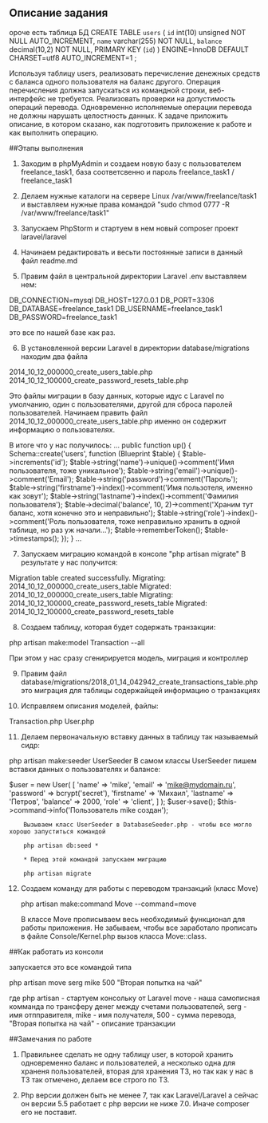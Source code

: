 ## Описание задания

ороче есть таблица БД
CREATE TABLE `users` (
`id` int(10) unsigned NOT NULL AUTO_INCREMENT,
`name` varchar(255) NOT NULL,
`balance` decimal(10,2) NOT NULL,
PRIMARY KEY (`id`)
) ENGINE=InnoDB DEFAULT CHARSET=utf8 AUTO_INCREMENT=1 ;

Используя таблицу users, реализовать перечисление денежных средств с баланса одного
пользователя на баланс другого. 
Операция перечисления должна запускаться из командной
строки, веб-интерфейс не требуется. 
Реализовать проверки на допустимость операций
перевода. Одновременно исполняемые операции перевода не должны нарушать
целостность данных.
К задаче приложить описание, в котором сказано, как подготовить приложение к работе и
как выполнить операцию.

##Этапы выполнения 

1. Заходим в phpMyAdmin и создаем новую базу с пользователем freelance_task1, база соответсвенно и пароль freelance_task1 / freelance_task1 

2. Делаем нужные каталоги на сервере Linux /var/www/freelance/task1 и выставляем нужные права командой "sudo chmod 0777 -R /var/www/freelance/task1" 

3. Запускаем PhpStorm и стартуем в нем новый composer проект laravel/laravel 

4. Начинаем редактировать и весьти постоянные записи в данный файл readme.md

5. Правим файл в центральной директории Laravel .env выставляем нем: 

DB_CONNECTION=mysql
DB_HOST=127.0.0.1
DB_PORT=3306
DB_DATABASE=freelance_task1
DB_USERNAME=freelance_task1
DB_PASSWORD=freelance_task1

это все по нашей базе как раз. 

6. В установленной версии Laravel в директории database/migrations находим два файла 

2014_10_12_000000_create_users_table.php
2014_10_12_100000_create_password_resets_table.php

Это файлы миграции в базу данных, которые идус с Laravel по умолчанию, один с пользователями, другой для сброса паролей пользователей. Начинаем править файл 2014_10_12_000000_create_users_table.php именно он содержит информацию о пользователях.

В итоге что у нас получилось: 
...
public function up()
    {
        Schema::create('users', function (Blueprint $table) {
            $table->increments('id');
            $table->string('name')->unique()->comment('Имя пользователя, тоже уникальное');
            $table->string('email')->unique()->comment('Email');
            $table->string('password')->comment('Пароль');
            $table->string('firstname')->index()->comment('Имя пользотеля, именно как зовут');
            $table->string('lastname')->index()->comment('Фамилия пользователя');
            $table->decimal('balance', 10, 2)->comment('Храним тут баланс, хотя конечно это и неправильно');
            $table->string('role')->index()->comment('Роль пользователя, тоже неправильно хранить в одной таблице, но раз уж начали...');
            $table->rememberToken();
            $table->timestamps();
        });
    }
    ...
     
7. Запускаем миграцию командой в консоле "php artisan migrate"
В результате у нас получится: 

Migration table created successfully.
Migrating: 2014_10_12_000000_create_users_table
Migrated:  2014_10_12_000000_create_users_table
Migrating: 2014_10_12_100000_create_password_resets_table
Migrated:  2014_10_12_100000_create_password_resets_table

8. Создаем таблицу, которая будет содержать транзакции: 

php artisan make:model Transaction --all

При этом у нас сразу сгенирируется модель, миграция и контроллер 

9. Правим файл database/migrations/2018_01_14_042942_create_transactions_table.php
это миграция для таблицы содержайщей информацию о транзакциях 

10. Исправляем описания моделей, файлы: 

Transaction.php
User.php

11. Делаем первоначальную вставку данных в таблицу так называемый сидр: 

php artisan make:seeder UserSeeder 
В самом классы UserSeeder пишем вставки данных о пользователях и балансе: 

$user = new User(
            [
                'name'  => 'mike',
                'email'     => 'mike@mydomain.ru',
                'password'  => bcrypt('secret'),
                'firstname' => 'Михаил',
                'lastname'  => 'Петров',
                'balance'   => 2000,
                'role'      => 'client',
            ]
        );
        $user->save();
        $this->command->info('Пользователь mike создан');
        
        Вызываем класс UserSeeder в DatabaseSeeder.php - чтобы все могло хорошо запуститься командой 
        
        php artisan db:seed * 
        
        * Перед этой командой запускаем миграцию
        
        php artisan migrate 
        
 12. Создаем команду для работы с переводом транзакций (класс Move) 
 
       php artisan make:command Move --command=move
       
       В классе Move прописываем весь необходимый функционал для работы приложения. 
       Не забываем, чтобы все заработало прописать в файле Console/Kernel.php вызов класса Move::class.

##Как работать из консоли

запускается это все командой типа 

php artisan move serg mike 500 "Вторая попытка на чай"

где php artisan - стартуем кoнсольку от Laravel 
move - наша самописная комманда по трансферу денег между счетами пользователей,
serg - имя отпправителя,
mike - имя получателя,
500 - сумма перевода,
"Вторая попытка на чай" - описание транзакции

##Замечания по работе

1. Правильнее сделать не одну таблицу user, в которой хранить одновременно баланс и пользователей, а несколько одна для храненя пользователей, вторая для хранения ТЗ, но так как у нас в ТЗ так отмечено, делаем все строго по ТЗ. 

2. Php версии должен быть не менее 7, так как Laravel/Laravel а сейчас он версии 5.5 работает с php версии не ниже 7.0. Иначе composer его не поставит. 



 